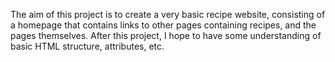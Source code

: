 The aim of this project is to create a very basic recipe website, consisting of a homepage that contains links to other pages containing recipes, and the pages themselves. After this project, I hope to have some understanding of basic HTML structure, attributes, etc. 
